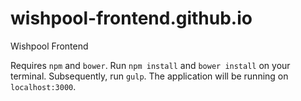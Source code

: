 # wishpool-frontend.github.io
Wishpool Frontend

Requires `npm` and `bower`. Run `npm install` and `bower install` on your terminal. Subsequently, run `gulp`. The application will be running on `localhost:3000`.
